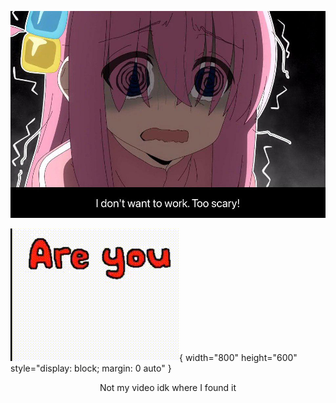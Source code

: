 
![ROCKKKK](rock.jpeg)

![tetooooooo](teto_kasane.gif){ width="800" height="600" style="display: block; margin: 0 auto" }

<center>Not my video idk where I found it</center>

